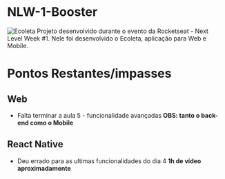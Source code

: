 # NLW-1-Booster
![Ecoleta](C:/Users/helio/nlw/aulas/ecoleta-capa.png)
Projeto desenvolvido durante o evento da Rocketseat - Next Level Week #1. Nele foi desenvolvido o Ecoleta, aplicação para Web e Mobile.

# Pontos Restantes/impasses
## Web 
- Falta terminar a aula 5 - funcionalidade avançadas
  **OBS: tanto o back-end como o Mobile**
## React Native
- Deu errado para as ultimas funcionalidades do dia 4
  **1h de vídeo aproximadamente**
